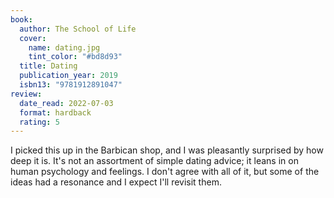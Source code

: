 ```yaml
---
book:
  author: The School of Life
  cover:
    name: dating.jpg
    tint_color: "#bd8d93"
  title: Dating
  publication_year: 2019
  isbn13: "9781912891047"
review:
  date_read: 2022-07-03
  format: hardback
  rating: 5
---
```


I picked this up in the Barbican shop, and I was pleasantly surprised by how deep it is.
It's not an assortment of simple dating advice; it leans in on human psychology and feelings.
I don't agree with all of it, but some of the ideas had a resonance and I expect I'll revisit them.

